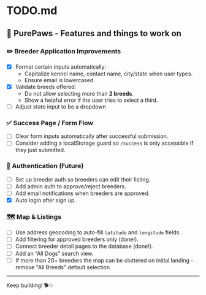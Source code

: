# TODO.md

## 🐾 PurePaws - Features and things to work on

### ✏️ Breeder Application Improvements
- [x] Format certain inputs automatically:
  - Capitalize kennel name, contact name, city/state when user types.
  - Ensure email is lowercased.
- [x] Validate breeds offered:
  - Do not allow selecting more than **2 breeds**.
  - Show a helpful error if the user tries to select a third. 
- [ ] Adjust state input to be a dropdown

### ✅ Success Page / Form Flow
- [ ] Clear form inputs automatically after successful submission.
- [ ] Consider adding a localStorage guard so `/success` is only accessible if they just submitted.

### 🔑 Authentication (Future)
- [ ] Set up breeder auth so breeders can edit their listing.
- [ ] Add admin auth to approve/reject breeders.
- [ ] Add email notifications when breeders are approved.
- [x] Auto login after sign up.

### 🗺️ Map & Listings
- [ ] Use address geocoding to auto-fill `latitude` and `longitude` fields.
- [ ] Add filtering for approved breeders only (done!).
- [ ] Connect breeder detail pages to the database (done!).
- [ ] Add an “All Dogs” search view.
- [ ] If more than 20+ breeders the map can be cluttered on initial landing - remove "All Breeds" default selection 

---

Keep building! 🐕✨
